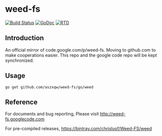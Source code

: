 weed-fs
=======

[![Build Status](https://travis-ci.org/chrislusf/weed-fs.svg?branch=master)](https://travis-ci.org/chrislusf/weed-fs)
[![GoDoc](https://godoc.org/github.com/chrislusf/weed-fs/go?status.svg)](https://godoc.org/github.com/chrislusf/weed-fs/go)
[![RTD](https://readthedocs.org/projects/weed-fs/badge/?version=latest)](http://weed-fs.readthedocs.org/en/latest/)

## Introduction

An official mirror of code.google.com/p/weed-fs. 
Moving to github.com to make cooperations easier. 
This repo and the google code repo will be kept synchronized.

## Usage

```
go get github.com/aszxqw/weed-fs/go/weed
```

## Reference

For documents and bug reporting, Please visit
 http://weed-fs.googlecode.com
 
For pre-compiled releases,
 https://bintray.com/chrislusf/Weed-FS/weed

